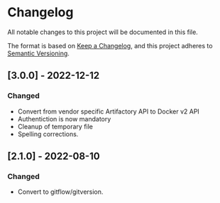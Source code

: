 # Changelog

All notable changes to this project will be documented in this file.

The format is based on [Keep a Changelog](https://keepachangelog.com/en/1.0.0/),
and this project adheres to [Semantic Versioning](https://semver.org/spec/v2.0.0.html).

## [3.0.0] - 2022-12-12
### Changed
- Convert from vendor specific Artifactory API to Docker v2 API
- Authentiction is now mandatory
- Cleanup of temporary file
- Spelling corrections.

## [2.1.0] - 2022-08-10
### Changed
- Convert to gitflow/gitversion.

